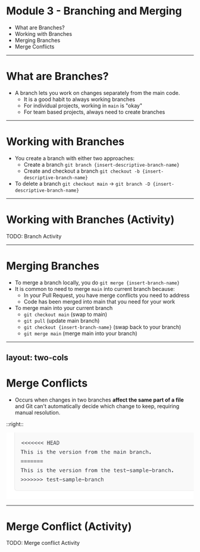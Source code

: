 # Module 3 - Branching and Merging

* What are Branches?
* Working with Branches
* Merging Branches
* Merge Conflicts

---

# What are Branches?

* A branch lets you work on changes separately from the main code.
  * It is a good habit to always working branches
  * For individual projects, working in `main` is "okay"
  * For team based projects, always need to create branches

---

# Working with Branches

* You create a branch with either two approaches:
  * Create a branch `git branch {insert-descriptive-branch-name}`
  * Create and checkout a branch `git checkout -b {insert-descriptive-branch-name}`
* To delete a branch `git checkout main` -> `git branch -D {insert-descriptive-branch-name}`

---

# Working with Branches (Activity)

TODO: Branch Activity

---

# Merging Branches
<div class="text-2xl">

* To merge a branch locally, you do `git merge {insert-branch-name}`
* It is common to need to merge `main` into current branch because:
  * In your Pull Request, you have merge conflicts you need to address
  * Code has been merged into main that you need for your work
* To merge main into your current branch
  * `git checkout main` (swap to main)
  * `git pull` (update main branch)
  * `git checkout {insert-branch-name}` (swap back to your branch)
  * `git merge main` (merge main into your branch)
</div>

---
layout: two-cols
---

# Merge Conflicts

* Occurs when changes in two branches **affect the same part of a file** and Git can't automatically decide which change to keep, requiring manual resolution.

::right::

<div class="flex justify-center items-center h-full">
  <img src="./images/example-merge-conflict.png" />
</div>

---

# Merge Conflict (Activity)

TODO: Merge conflict Activity


